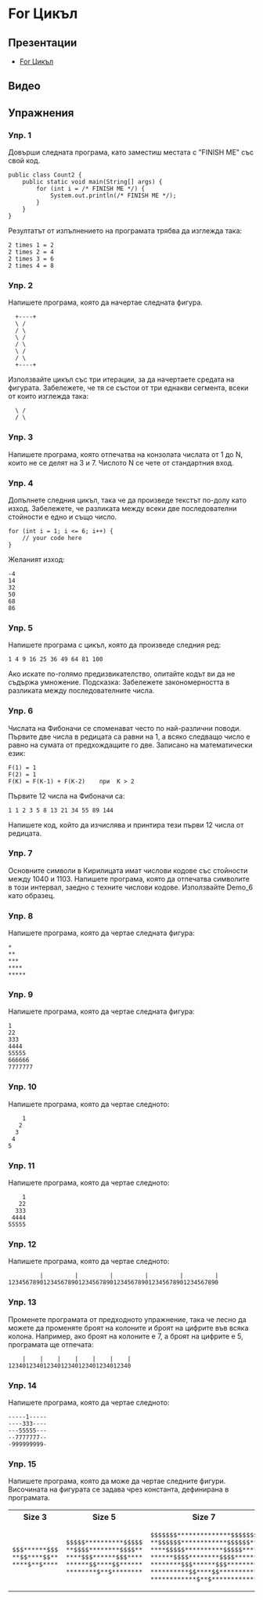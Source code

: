 # For Цикъл

## Презентации
* [For Цикъл](https://docs.google.com/presentation/d/1Jz_bT8AAvaGfOEUd-gFygAOrJscCjDeb_JgHiYSeg2U/edit?usp=sharing)

## Видео

## Упражнения

### Упр. 1
Довърши следната програма, като заместиш местата с "FINISH ME" със свой код. 
~~~
public class Count2 {
    public static void main(String[] args) {
        for (int i = /* FINISH ME */) {
            System.out.println(/* FINISH ME */);
        }
    }
}
~~~
Резултатът от изпълнението на програмата трябва да изглежда така:
~~~
2 times 1 = 2
2 times 2 = 4
2 times 3 = 6
2 times 4 = 8
~~~

### Упр. 2
Напишете програма, която да начертае следната фигура.
~~~
  +----+
  \	/
  /	\
  \	/
  /	\
  \	/
  /	\
  +----+
~~~
Използвайте цикъл със три итерации, за да начертаете средата на фигурата. Забележете, че тя се състои от три еднакви сегмента, всеки от които изглежда така:
~~~
  \	/
  /	\
~~~

### Упр. 3
Напишете програма, която отпечатва на конзолата числата от 1 до N, които не се делят на 3 и 7. Числото N се чете от стандартния вход.

### Упр. 4
Допълнете следния цикъл, така че да произведе текстът по-долу като изход. Забележете, че разликата между всеки две последователни стойности е едно и също число.  
~~~
for (int i = 1; i <= 6; i++) {
    // your code here
}
~~~
Желаният изход:
~~~
-4
14
32
50
68
86
~~~

### Упр. 5
Напишете програма с цикъл, която да произведе следния ред:
~~~
1 4 9 16 25 36 49 64 81 100
~~~
Ако искате по-голямо предизвикателство, опитайте кодът ви да не съдържа умножение. Подсказка: Забележете закономерността в разликата между последователните числа.

### Упр. 6
Числата на Фибоначи се споменават често по най-различни поводи. Първите две числа в редицата са равни на 1, а всяко следващо число е равно на сумата от предхождащите го две. Записано на математически език:
~~~
F(1) = 1
F(2) = 1
F(K) = F(K-1) + F(K-2)    при  К > 2
~~~
Първите 12 числа на Фибоначи са:
~~~
1 1 2 3 5 8 13 21 34 55 89 144
~~~
Напишете код, който да изчислява и принтира тези първи 12 числа от редицата. 

### Упр. 7
Основните символи в Кирилицата имат числови кодове със стойности между 1040 и 1103. Напишете програма, която да отпечатва символите в този интервал, заедно с техните числови кодове. Използвайте Demo_6 като образец. 

### Упр. 8
Напишете програма, която да чертае следната фигура:
~~~
*
**
***
****
*****
~~~

### Упр. 9
Напишете програма, която да чертае следната фигура:
~~~
1
22
333
4444
55555
666666
7777777
~~~

### Упр. 10
Напишете програма, която да чертае следното:
~~~
    1
   2
  3
 4
5
~~~

### Упр. 11
Напишете програма, която да чертае следното:
~~~
    1
   22
  333
 4444
55555
~~~
### Упр. 12
Напишете програма, която да чертае следното:
~~~
         |         |         |         |         |         |
123456789012345678901234567890123456789012345678901234567890
~~~

### Упр. 13
Променете програмата от предходното упражнение, така че лесно да можете да променяте броят на колоните и броят на цифрите във всяка колона. Например, ако броят на колоните е 7, а броят на цифрите е 5, програмата ще отпечата:
~~~
    |    |    |    |    |    |    |
12340123401234012340123401234012340
~~~

### Упр. 14
Напишете програма, която да чертае следното:
~~~
-----1-----
----333----
---55555---
--7777777--
-999999999-
~~~

### Упр. 15
Напишете програма, която да може да чертае следните фигури. Височината на фигурата се задава чрез константа, дефинирана в програмата.

<table>
<tr>
    <th>Size 3</th>
    <th>Size 5</th>
    <th>Size 7</th>
</tr>
<tr>
<td>
<pre>
$$$******$$$
**$$****$$**
****$**$****
</pre>
</td>
<td>
<pre>
$$$$$**********$$$$$
**$$$$********$$$$**
****$$$******$$$****
******$$****$$******
********$**$********
</pre>
</td>
<td>
<pre>
$$$$$$$**************$$$$$$$
**$$$$$$************$$$$$$**
****$$$$$**********$$$$$****
******$$$$********$$$$******
********$$$******$$$********
**********$$****$$**********
************$**$************
</pre>
</td>
</tr>
</table>
